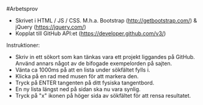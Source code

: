 #Arbetsprov

* Skrivet i HTML / JS / CSS. M.h.a. Bootstrap (http://getbootstrap.com/) & jQuery (https://jquery.com/)
* Kopplat till GitHub API:et (https://developer.github.com/v3/)

Instruktioner:

* Skriv in ett sökort som kan tänkas vara ett projekt liggandes på GitHub. Använd annars något av de bifogade exempelorden på sajten.
* Vänta ca 1000ms på att en lista under sökfältet fylls i.
* Klicka på en rad med musen för att markera den.
* Tryck på ENTER tangenten på ditt fysiska tangentbord.
* En ny lista längst ned på sidan ska nu vara synlig.
* Tryck på "x" ikonen på höger sida av sökfältet för att rensa resultatet.
